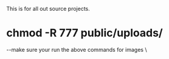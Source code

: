 This is for all out source projects.

# chmod -R 777 public/uploads/
--make sure your run the above commands for images \
